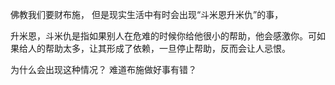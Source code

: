 佛教我们要财布施，
但是现实生活中有时会出现“斗米恩升米仇”的事，

升米恩，斗米仇是指如果别人在危难的时候你给他很小的帮助，他会感激你。可如果给人的帮助太多，让其形成了依赖，一旦停止帮助，反而会让人忌恨。

为什么会出现这种情况？
难道布施做好事有错？

